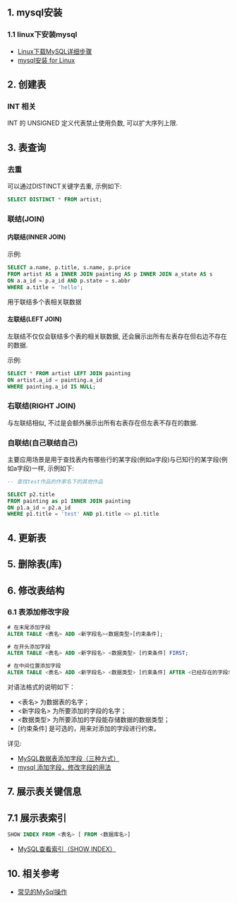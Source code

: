 ## 1. mysql安装

### 1.1 linux下安装mysql

- [Linux下载MySQL详细步骤](https://juejin.im/post/5d77442e6fb9a06ae43a1da1)
- [mysql安装 for Linux](https://juejin.im/post/5c76500ae51d453ed47d7555)

## 2. 创建表

### INT 相关

INT 的 UNSIGNED 定义代表禁止使用负数, 可以扩大序列上限.

## 3. 表查询

### 去重

可以通过DISTINCT关键字去重, 示例如下:

```sql
SELECT DISTINCT * FROM artist;
```

### 联结(JOIN)

#### 内联结(INNER JOIN)

示例:

```sql
SELECT a.name, p.title, s.name, p.price
FROM artist AS a INNER JOIN painting AS p INNER JOIN a_state AS s
ON a.a_id = p.a_id AND p.state = s.abbr
WHERE a.title = 'hello';
```

用于联结多个表相关联数据

#### 左联结(LEFT JOIN)

左联结不仅仅会联结多个表的相关联数据, 还会展示出所有左表存在但右边不存在的数据.

示例:

```sql
SELECT * FROM artist LEFT JOIN painting
ON artist.a_id = painting.a_id
WHERE painting.a_id IS NULL;
```

### 右联结(RIGHT JOIN)

与左联结相似, 不过是会额外展示出所有右表存在但左表不存在的数据.

### 自联结(自己联结自己)

主要应用场景是用于查找表内有哪些行的某字段(例如a字段)与已知行的某字段(例如a字段)一样, 示例如下:

```sql
-- 查找test作品的作家名下的其他作品

SELECT p2.title
FROM painting as p1 INNER JOIN painting
ON p1.a_id = p2.a_id
WHERE p1.title = 'test' AND p1.title <> p1.title
```

## 4. 更新表

## 5. 删除表(库)

## 6. 修改表结构

### 6.1 表添加修改字段

```sql
# 在末尾添加字段
ALTER TABLE <表名> ADD <新字段名><数据类型>[约束条件];

# 在开头添加字段
ALTER TABLE <表名> ADD <新字段名> <数据类型> [约束条件] FIRST;

# 在中间位置添加字段
ALTER TABLE <表名> ADD <新字段名> <数据类型> [约束条件] AFTER <已经存在的字段名>;
```

对语法格式的说明如下：
- <表名> 为数据表的名字；
- <新字段名> 为所要添加的字段的名字；
- <数据类型> 为所要添加的字段能存储数据的数据类型；
- [约束条件] 是可选的，用来对添加的字段进行约束。

详见:

- [MySQL数据表添加字段（三种方式）](http://c.biancheng.net/view/7201.html)
- [mysql 添加字段，修改字段的用法](https://www.cnblogs.com/anxbb/p/8664753.html)

## 7. 展示表关键信息

## 7.1 展示表索引

```sql
SHOW INDEX FROM <表名> [ FROM <数据库名>]
```

- [MySQL查看索引（SHOW INDEX）](http://c.biancheng.net/view/7364.html)


## 10. 相关参考

- [常见的MySql操作](http://c.biancheng.net/skill/web/)